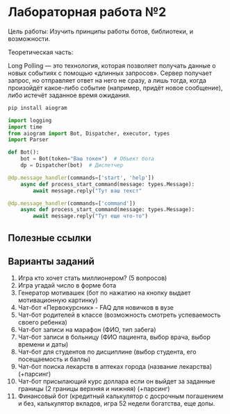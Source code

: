 # Лабораторная работа №2
Цель работы: Изучить принципы работы ботов, библиотеки, и возможности.

Теоретическая часть: 

Long Polling — это технология, которая позволяет получать данные о новых событиях с помощью «длинных запросов». Сервер получает запрос, но отправляет ответ на него не сразу, а лишь тогда, когда произойдёт какое-либо событие (например, придёт новое сообщение), либо истечёт заданное время ожидания.

```python
pip install aiogram
```

```python
import logging
import time
from aiogram import Bot, Dispatcher, executor, types
import Parser

def Bot():
    bot = Bot(token="Ваш токен")  # Объект бота
    dp = Dispatcher(bot)  # Диспетчер

@dp.message_handler(commands=['start', 'help'])
    async def process_start_command(message: types.Message):
        await message.reply("Тут ваш текст"

@dp.message_handler(commands=['command'])
    async def process_start_command(message: types.Message):
        await message.reply("Тут еще что-то")
```

## Полезные ссылки

## Варианты заданий

1. Игра кто хочет стать миллионером? (5 вопросов)
2. Игра угадай число в форме бота
3. Генератор мотивашек (бот по нажатию на кнопку выдает мотивационную картинку)
4. Чат-бот «Первокурсник» - FAQ для новичков в вузе
5. Чат-бот родителей в классе (возможность смотреть успеваемость своего ребенка)
6. Чат-бот записи на марафон (ФИО, тип забега)
7. Чат-бот записи в больницу (ФИО пациента, выбор врача, выбор времени и даты)
8. Чат-бот для студентов по дисциплине (выбор студента, его посещаемость и баллы)
9. Чат-бот поиска лекарств в аптеках города (название лекарства) (+парсинг)
10. Чат-бот присылающий курс доллара если он выйдет за заданные границы (2 границы верхняя и нижняя) (+парсинг)
11. Финансовый бот (кредитный калькулятор с досрочным погашением и без,  калькулятор вкладов, игра 52 недели богатства, еще допы.
